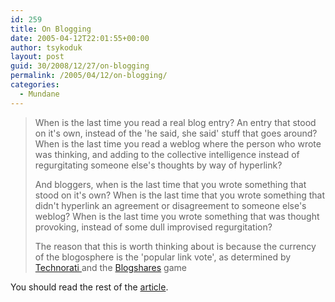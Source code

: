 ```yaml
---
id: 259
title: On Blogging
date: 2005-04-12T22:01:55+00:00
author: tsykoduk
layout: post
guid: 30/2008/12/27/on-blogging
permalink: /2005/04/12/on-blogging/
categories:
  - Mundane
---
```

<blockquote>When is the last time you read a real blog entry? An entry that stood on it's own, instead of the 'he said, she said' stuff that goes around? When is the last time you read a weblog where the person who wrote was thinking, and adding to the collective intelligence instead of regurgitating someone else's thoughts by way of hyperlink?

<p>And bloggers, when is the last time that you wrote something that stood on it's own? When is the last time that you wrote something that didn't hyperlink an agreement or disagreement to someone else's weblog? When is the last time you wrote something that was thought provoking, instead of some dull improvised regurgitation?</p>


<p>The reason that this is worth thinking about is because the currency of the blogosphere is the 'popular link vote', as determined by <a href="http://www.technorati.com/">Technorati </a>and the <a href="http://www.blogshares.com/">Blogshares</a> game</blockquote></p>


<p>You should read the rest of the <a href="http://mediacenter.blogs.com/morph/2005/04/desperately_see.html">article</a>.</p>